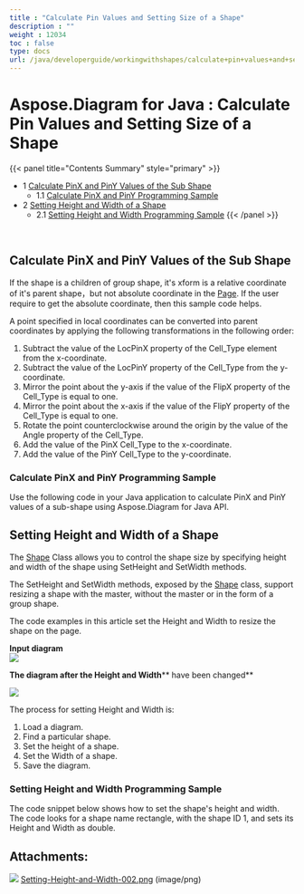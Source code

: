 ```yaml
---
title : "Calculate Pin Values and Setting Size of a Shape" 
description : "" 
weight : 12034 
toc : false
type: docs
url: /java/developerguide/workingwithshapes/calculate+pin+values+and+setting+size+of+a+shape/
---
```


# Aspose.Diagram for Java : Calculate Pin Values and Setting Size of a Shape


{{< panel title="Contents Summary" style="primary" >}}
*   1 [Calculate PinX and PinY Values of the Sub Shape](#calculate-pinx-and-piny-values-of-the-sub-shape)
    *   1.1 [Calculate PinX and PinY Programming Sample](#calculate-pinx-and-piny-programming-sample)
*   2 [Setting Height and Width of a Shape](#setting-height-and-width-of-a-shape)
    *   2.1 [Setting Height and Width Programming Sample](#setting-height-and-width-programming-sample)
{{< /panel >}}
 

 

## Calculate PinX and PinY Values of the Sub Shape

If the shape is a children of group shape, it's xform is a relative coordinate of it's parent shape，but not absolute coordinate in the [Page](http://www.aspose.com/api/java/diagram/com.aspose.diagram/classes/page). If the user require to get the absolute coordinate, then this sample code helps.

A point specified in local coordinates can be converted into parent coordinates by applying the following transformations in the following order:

1.  Subtract the value of the LocPinX property of the Cell\_Type element from the x-coordinate.
2.  Subtract the value of the LocPinY property of the Cell\_Type from the y-coordinate.
3.  Mirror the point about the y-axis if the value of the FlipX property of the Cell\_Type is equal to one.
4.  Mirror the point about the x-axis if the value of the FlipY property of the Cell\_Type is equal to one.
5.  Rotate the point counterclockwise around the origin by the value of the Angle property of the Cell\_Type.
6.  Add the value of the PinX Cell\_Type to the x-coordinate.
7.  Add the value of the PinY Cell\_Type to the y-coordinate.

### Calculate PinX and PinY Programming Sample

Use the following code in your Java application to calculate PinX and PinY values of a sub-shape using Aspose.Diagram for Java API.

## Setting Height and Width of a Shape

The [Shape](http://www.aspose.com/api/java/diagram/com.aspose.diagram/classes/Shape) Class allows you to control the shape size by specifying height and width of the shape using SetHeight and SetWidth methods.

The SetHeight and SetWidth methods, exposed by the [Shape](http://www.aspose.com/api/java/diagram/com.aspose.diagram/classes/Shape) class, support resizing a shape with the master, without the master or in the form of a group shape.

The code examples in this article set the Height and Width to resize the shape on the page.

**Input diagram**  
![](http://i.imgur.com/cTiNWa7.png)

**The diagram after the Height and Width**** have been changed**

![](https://docs2.aspose.com/diagram/java/attachments/18612228/18809111.png)

The process for setting Height and Width is:

1.  Load a diagram.
2.  Find a particular shape.
3.  Set the height of a shape.
4.  Set the Width of a shape.
5.  Save the diagram.

### Setting Height and Width Programming Sample

The code snippet below shows how to set the shape's height and width. The code looks for a shape name rectangle, with the shape ID 1, and sets its Height and Width as double.

## Attachments:

![](https://docs2.aspose.com/diagram/java/images/icons/bullet_blue.gif) [Setting-Height-and-Width-002.png](https://docs2.aspose.com/diagram/java/attachments/18612228/18809111.png) (image/png)  

